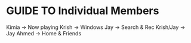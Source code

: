 # GUIDE TO Individual Members

Kimia -> Now playing
Krish -> Windows
Jay -> Search & Rec
Krish/Jay -> Jay
Ahmed -> Home & Friends
